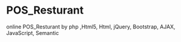 # POS_Resturant
online POS_Resturant by php ,Html5, Html, jQuery, Bootstrap, AJAX, JavaScript, Semantic
